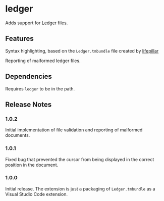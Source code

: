 # ledger
Adds support for [Ledger](http://www.ledger-cli.org) files.

## Features
Syntax highlighting, based on the `Ledger.tmbundle` file created by [lifepillar](https://github.com/lifepillar/Ledger.tmbundle)

Reporting of malformed ledger files.

## Dependencies
Requires `ledger` to be in the path.

## Release Notes
### 1.0.2
Initial implementation of file validation and reporting of malformed documents.

### 1.0.1
Fixed bug that prevented the cursor from being displayed in the correct position in the document.

### 1.0.0
Initial release. The extension is just a packaging of `Ledger.tmbundle` as a Visual Studio Code extension.
